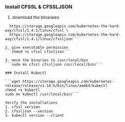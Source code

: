 ### Install CFSSL & CFSSLJSON

1. download the binaraies
```wget -q --show-progress --https-only --timestamping \
  https://storage.googleapis.com/kubernetes-the-hard-way/cfssl/1.4.1/linux/cfssl \
  https://storage.googleapis.com/kubernetes-the-hard-way/cfssl/1.4.1/linux/cfssljson```

2. give executable permission
```chmod +x cfssl cfssljson```

3. move the binaries to /usr/local/bin 
```sudo mv cfssl cfssljson /usr/local/bin/```

### Install Kubectl

```wget https://storage.googleapis.com/kubernetes-release/release/v1.18.6/bin/linux/amd64/kubectl
chmod +x kubectl
sudo mv kubectl /usr/local/bin/```

Verify the installations
1. cfssl version
2. cfssljson --version
3. kubectl version --client

